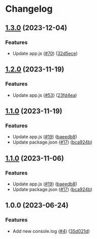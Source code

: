# Changelog

## [1.3.0](https://github.com/RicardoE105/testing-actions-2/compare/backend-middleware-v1.2.0...backend-middleware-v1.3.0) (2023-12-04)


### Features

* Update app.js ([#70](https://github.com/RicardoE105/testing-actions-2/issues/70)) ([32d5ece](https://github.com/RicardoE105/testing-actions-2/commit/32d5ece62055bfb3415aa4f0c310ceba25f9d41f))

## [1.2.0](https://github.com/RicardoE105/testing-actions-2/compare/backend-middleware-v1.1.0...backend-middleware-v1.2.0) (2023-11-19)


### Features

* Update app.js ([#53](https://github.com/RicardoE105/testing-actions-2/issues/53)) ([23fd4ea](https://github.com/RicardoE105/testing-actions-2/commit/23fd4ea8800be62e6313d9298efd3c706f4dfc65))

## [1.1.0](https://github.com/RicardoE105/testing-actions-2/compare/backend-middleware-v1.0.0...backend-middleware-v1.1.0) (2023-11-19)


### Features

* Update app.js ([#19](https://github.com/RicardoE105/testing-actions-2/issues/19)) ([baeedb8](https://github.com/RicardoE105/testing-actions-2/commit/baeedb8c2a1e28909a830412d44c631e8888d471))
* Update package.json ([#17](https://github.com/RicardoE105/testing-actions-2/issues/17)) ([bca924b](https://github.com/RicardoE105/testing-actions-2/commit/bca924b036bf9005921179cf7a6bef96903930d0))

## [1.1.0](https://github.com/RicardoE105/testing-actions-2/compare/backend-middleware-v1.0.0...backend-middleware-v1.1.0) (2023-11-06)


### Features

* Update app.js ([#19](https://github.com/RicardoE105/testing-actions-2/issues/19)) ([baeedb8](https://github.com/RicardoE105/testing-actions-2/commit/baeedb8c2a1e28909a830412d44c631e8888d471))
* Update package.json ([#17](https://github.com/RicardoE105/testing-actions-2/issues/17)) ([bca924b](https://github.com/RicardoE105/testing-actions-2/commit/bca924b036bf9005921179cf7a6bef96903930d0))

## 1.0.0 (2023-06-24)


### Features

* Add new console.log ([#4](https://github.com/RicardoE105/testing-actions-2/issues/4)) ([35d021d](https://github.com/RicardoE105/testing-actions-2/commit/35d021d49d791ab5e08d3c4a3dacd47c7e5fd5b9))
